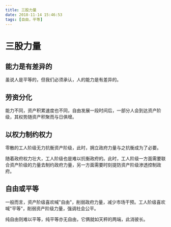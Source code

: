```yaml
---
title: 三股力量
date: 2018-11-14 15:46:53
tags: [自由，平等]
---
```


# 三股力量

## 能力是有差异的

虽说人是平等的，但我们必须承认，人的能力是有差异的。

## 劳资分化

能力不同，资产积累速度也不同，自由发展一段时间后，一部分人会到达资产阶级，其权势随资产积聚而与日俱增。

## 以权力制约权力

零散的工人阶级无力抗衡资产阶级，此时，拥立政府力量与之抗衡成为了必要。

随着政府权力壮大，工人阶级也是难以抗衡政府的。此时，工人阶级一方面需要联合资产阶级的力量去制约政府力量，另一方面需要时刻提防资产阶级渗透控制政府。

## 自由或平等

一般而言，资产阶级喜欢喊"自由"，削弱政府力量，减少市场干预。工人阶级喜欢喊"平等"，削弱资产阶级力量，强调社会公平。

纯自由则难以平等，纯平等亦无自由，它俩就如天枰的两端，此消彼长。